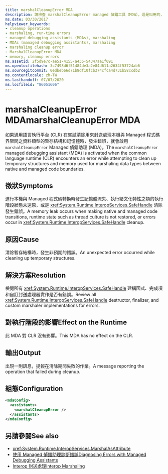 ```yaml
---
title: marshalCleanupError MDA
description: 請檢查 marshalCleanupError managed 偵錯工具（MDA），這是叫用的，因為清除暫存結構時發生未預期的錯誤。
ms.date: 03/30/2017
helpviewer_keywords:
- cleanup operations
- marshaling, run-time errors
- managed debugging assistants (MDAs), marshaling
- MDAs (managed debugging assistants), marshaling
- marshaling cleanup error
- MarshalCleanupError MDA
- memory, cleanup errors
ms.assetid: 2f5d9e7c-ae51-4155-a435-54347aa1f091
ms.openlocfilehash: 3c7498d6f51484de3a2e84d611a2634f53724ab6
ms.sourcegitcommit: 0edbeb66d71b8df10fcb374cfca4d731b58ccdb2
ms.contentlocale: zh-TW
ms.lasthandoff: 07/07/2020
ms.locfileid: "86051606"
---
```

# <a name="marshalcleanuperror-mda"></a><span data-ttu-id="72dbe-103">marshalCleanupError MDA</span><span class="sxs-lookup"><span data-stu-id="72dbe-103">marshalCleanupError MDA</span></span>
<span data-ttu-id="72dbe-104">如果通用語言執行平台 (CLR) 在嘗試清除用來封送處理本機與 Managed 程式碼界限間之資料類型的暫存結構和記憶體時，發生錯誤，就會啟用 `marshalCleanupError` Managed 偵錯助理 (MDA)。</span><span class="sxs-lookup"><span data-stu-id="72dbe-104">The `marshalCleanupError` managed debugging assistant (MDA) is activated when the common language runtime (CLR) encounters an error while attempting to clean up temporary structures and memory used for marshaling data types between native and managed code boundaries.</span></span>  
  
## <a name="symptoms"></a><span data-ttu-id="72dbe-105">徵狀</span><span class="sxs-lookup"><span data-stu-id="72dbe-105">Symptoms</span></span>  
 <span data-ttu-id="72dbe-106">進行本機與 Managed 程式碼轉換時發生記憶體流失、執行緒文化特性之類的執行階段狀態未還原，或是 <xref:System.Runtime.InteropServices.SafeHandle> 清除發生錯誤。</span><span class="sxs-lookup"><span data-stu-id="72dbe-106">A memory leak occurs when making native and managed code transitions, runtime state such as thread culture is not restored, or errors occur in <xref:System.Runtime.InteropServices.SafeHandle> cleanup.</span></span>  
  
## <a name="cause"></a><span data-ttu-id="72dbe-107">原因</span><span class="sxs-lookup"><span data-stu-id="72dbe-107">Cause</span></span>  
 <span data-ttu-id="72dbe-108">清除暫存結構時，發生非預期的錯誤。</span><span class="sxs-lookup"><span data-stu-id="72dbe-108">An unexpected error occurred while cleaning up temporary structures.</span></span>  
  
## <a name="resolution"></a><span data-ttu-id="72dbe-109">解決方案</span><span class="sxs-lookup"><span data-stu-id="72dbe-109">Resolution</span></span>  
 <span data-ttu-id="72dbe-110">檢閱所有 <xref:System.Runtime.InteropServices.SafeHandle> 建構函式、完成項和自訂封送處理器實作是否有錯誤。</span><span class="sxs-lookup"><span data-stu-id="72dbe-110">Review all <xref:System.Runtime.InteropServices.SafeHandle> destructor, finalizer, and custom marshaler implementations for errors.</span></span>  
  
## <a name="effect-on-the-runtime"></a><span data-ttu-id="72dbe-111">對執行階段的影響</span><span class="sxs-lookup"><span data-stu-id="72dbe-111">Effect on the Runtime</span></span>  
 <span data-ttu-id="72dbe-112">此 MDA 對 CLR 沒有影響。</span><span class="sxs-lookup"><span data-stu-id="72dbe-112">This MDA has no effect on the CLR.</span></span>  
  
## <a name="output"></a><span data-ttu-id="72dbe-113">輸出</span><span class="sxs-lookup"><span data-stu-id="72dbe-113">Output</span></span>  
 <span data-ttu-id="72dbe-114">出現一則訊息，提報在清除期間失敗的作業。</span><span class="sxs-lookup"><span data-stu-id="72dbe-114">A message reporting the operation that failed during cleanup.</span></span>  
  
## <a name="configuration"></a><span data-ttu-id="72dbe-115">組態</span><span class="sxs-lookup"><span data-stu-id="72dbe-115">Configuration</span></span>  
  
```xml  
<mdaConfig>  
  <assistants>  
    <marshalCleanupError />  
  </assistants>  
</mdaConfig>  
```  
  
## <a name="see-also"></a><span data-ttu-id="72dbe-116">另請參閱</span><span class="sxs-lookup"><span data-stu-id="72dbe-116">See also</span></span>

- <xref:System.Runtime.InteropServices.MarshalAsAttribute>
- [<span data-ttu-id="72dbe-117">使用 Managed 偵錯助理診斷錯誤</span><span class="sxs-lookup"><span data-stu-id="72dbe-117">Diagnosing Errors with Managed Debugging Assistants</span></span>](diagnosing-errors-with-managed-debugging-assistants.md)
- [<span data-ttu-id="72dbe-118">Interop 封送處理</span><span class="sxs-lookup"><span data-stu-id="72dbe-118">Interop Marshaling</span></span>](../interop/interop-marshaling.md)
